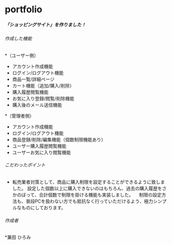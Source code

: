 # portfolio
##### 「ショッピングサイト」を作りました！

###### 作成した機能
*（ユーザー側）
* アカウント作成機能
* ログイン/ログアウト機能
* 商品一覧/詳細ページ
* カート機能（追加/購入/削除）
* 購入履歴閲覧機能
* お気に入り登録/閲覧/削除機能
* 購入後のメール送信機能

*（管理者側）
* アカウント作成機能
* ログイン/ログアウト機能
* 商品登録/削除/編集機能（個数制限機能あり）
* ユーザー購入履歴閲覧機能
* ユーザーお気に入り閲覧機能


###### こだわったポイント
* 転売業者対策として、商品に購入制限を設定することができるように致しました。
  設定した個数以上に購入できないのはもちろん、過去の購入履歴をさかのぼって、合計個数で制限を掛ける機能も実装しました。
　制限の設定方法も、普段PCを扱わない方でも抵抗なく行っていただけるよう、極力シンプルなものにしております。


###### 作成者
*兼田 ひろみ
